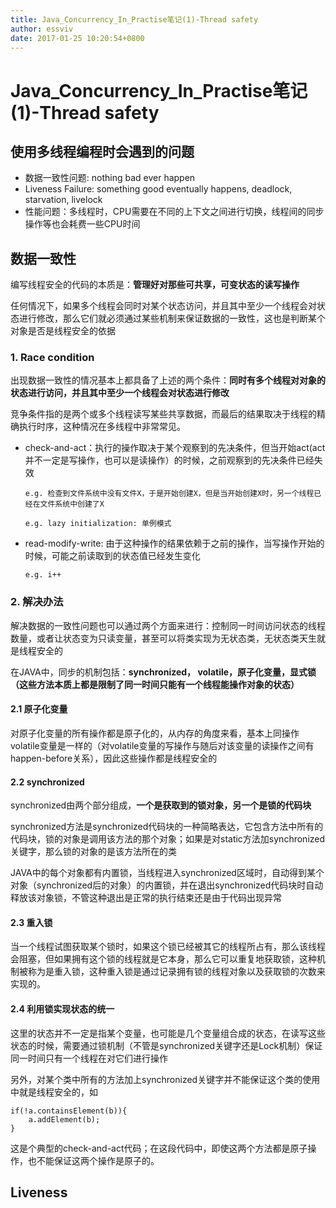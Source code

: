```yaml
---
title: Java_Concurrency_In_Practise笔记(1)-Thread safety
author: essviv
date: 2017-01-25 10:20:54+0800
---
```


# Java_Concurrency_In_Practise笔记(1)-Thread safety

## 使用多线程编程时会遇到的问题
* 数据一致性问题: nothing bad ever happen
* Liveness Failure: something good eventually happens, deadlock, starvation, livelock
* 性能问题：多线程时，CPU需要在不同的上下文之间进行切换，线程间的同步操作等也会耗费一些CPU时间

## 数据一致性
编写线程安全的代码的本质是：**管理好对那些可共享，可变状态的读写操作**

任何情况下，如果多个线程会同时对某个状态访问，并且其中至少一个线程会对状态进行修改，那么它们就必须通过某些机制来保证数据的一致性，这也是判断某个对象是否是线程安全的依据

### 1. Race condition
出现数据一致性的情况基本上都具备了上述的两个条件：**同时有多个线程对对象的状态进行访问，并且其中至少一个线程会对状态进行修改**

竞争条件指的是两个或多个线程读写某些共享数据，而最后的结果取决于线程的精确执行时序，这种情况在多线程中非常常见。

* check-and-act：执行的操作取决于某个观察到的先决条件，但当开始act(act并不一定是写操作，也可以是读操作）的时候，之前观察到的先决条件已经失效

	````
	e.g. 检查到文件系统中没有文件X，于是开始创建X，但是当开始创建X时，另一个线程已经在文件系统中创建了X
	
	e.g. lazy initialization: 单例模式
	````

* read-modify-write: 由于这种操作的结果依赖于之前的操作，当写操作开始的时候，可能之前读取到的状态值已经发生变化
	````
	e.g. i++
	````
 
### 2. 解决办法

解决数据的一致性问题也可以通过两个方面来进行：控制同一时间访问状态的线程数量，或者让状态变为只读变量，甚至可以将类实现为无状态类，无状态类天生就是线程安全的

在JAVA中，同步的机制包括：**synchronized， volatile，原子化变量，显式锁（这些方法本质上都是限制了同一时间只能有一个线程能操作对象的状态）**

#### 2.1 原子化变量
对原子化变量的所有操作都是原子化的，从内存的角度来看，基本上同操作volatile变量是一样的（对volatile变量的写操作与随后对该变量的读操作之间有happen-before关系），因此这些操作都是线程安全的

#### 2.2 synchronized
synchronized由两个部分组成，**一个是获取到的锁对象，另一个是锁的代码块**

synchronized方法是synchronized代码块的一种简略表达，它包含方法中所有的代码块，锁的对象是调用该方法的那个对象；如果是对static方法加synchronized关键字，那么锁的对象的是该方法所在的类

JAVA中的每个对象都有内置锁，当线程进入synchronized区域时，自动得到某个对象（synchronized后的对象）的内置锁，并在退出synchronized代码块时自动释放该对象锁，不管这种退出是正常的执行结束还是由于代码出现异常

#### 2.3 重入锁
当一个线程试图获取某个锁时，如果这个锁已经被其它的线程所占有，那么该线程会阻塞，但如果拥有这个锁的线程就是它本身，那么它可以重复地获取锁，这种机制被称为是重入锁，这种重入锁是通过记录拥有锁的线程对象以及获取锁的次数来实现的。

#### 2.4 利用锁实现状态的统一
这里的状态并不一定是指某个变量，也可能是几个变量组合成的状态，在读写这些状态的时候，需要通过锁机制（不管是synchronized关键字还是Lock机制）保证同一时间只有一个线程在对它们进行操作

另外，对某个类中所有的方法加上synchronized关键字并不能保证这个类的使用中就是线程安全的，如

````
if(!a.containsElement(b)){
    a.addElement(b);
}
````

这是个典型的check-and-act代码；在这段代码中，即使这两个方法都是原子操作，也不能保证这两个操作是原子的。

## Liveness